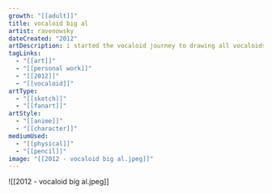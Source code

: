 ```yaml
---
growth: "[[adult]]"
title: vocaloid big al
artist: ravenowsky
dateCreated: "2012"
artDescription: i started the vocaloid journey to drawing all vocaloids (discontinued)
tagLinks:
  - "[[art]]"
  - "[[personal work]]"
  - "[[2012]]"
  - "[[vocaloid]]"
artType:
  - "[[sketch]]"
  - "[[fanart]]"
artStyle:
  - "[[anime]]"
  - "[[character]]"
mediumUsed:
  - "[[physical]]"
  - "[[pencil]]"
image: "[[2012 - vocaloid big al.jpeg]]"
---
```

![[2012 - vocaloid big al.jpeg]]